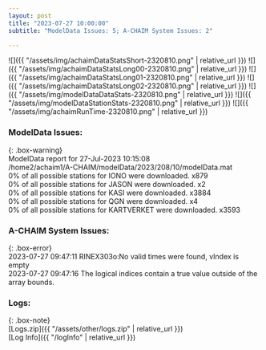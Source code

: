 ```yaml
---
layout: post
title: "2023-07-27 10:00:00"
subtitle: "ModelData Issues: 5; A-CHAIM System Issues: 2"

---
```


![]({{ "/assets/img/achaimDataStatsShort-2320810.png" | relative_url }})
![]({{ "/assets/img/achaimDataStatsLong00-2320810.png" | relative_url }})
![]({{ "/assets/img/achaimDataStatsLong01-2320810.png" | relative_url }})
![]({{ "/assets/img/achaimDataStatsLong02-2320810.png" | relative_url }})
![]({{ "/assets/img/modelDataDataStats-2320810.png" | relative_url }})
![]({{ "/assets/img/modelDataStationStats-2320810.png" | relative_url }})
![]({{ "/assets/img/achaimRunTime-2320810.png" | relative_url }})


### ModelData Issues:  
  
{: .box-warning}  
 ModelData report for 27-Jul-2023 10:15:08   
 /home2/achaim1/A-CHAIM/modelData/2023/208/10/modelData.mat   
 0% of all possible stations for IONO were downloaded. x879   
 0% of all possible stations for JASON were downloaded. x2   
 0% of all possible stations for KASI were downloaded. x3884   
 0% of all possible stations for QGN were downloaded. x4   
 0% of all possible stations for KARTVERKET were downloaded. x3593   
  
### A-CHAIM System Issues:  
  
{: .box-error}  
2023-07-27 09:47:11 RINEX303o:No valid times were found, vIndex is empty  
2023-07-27 09:47:16 The logical indices contain a true value outside of the array bounds.  

### Logs:  
  
{: .box-note}  
[Logs.zip]({{ "/assets/other/logs.zip" | relative_url }})  
[Log Info]({{ "/logInfo" | relative_url }})  
